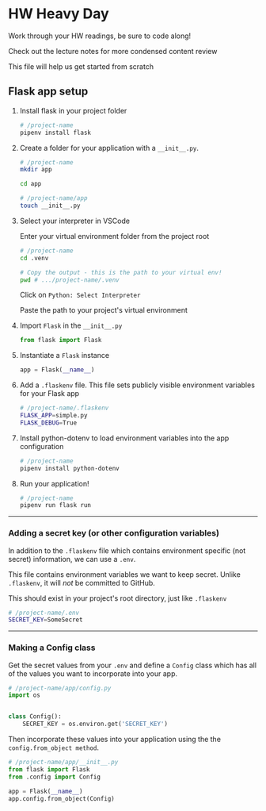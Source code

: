 # HW Heavy Day

Work through your HW readings, be sure to code along!

Check out the lecture notes for more condensed content review

This file will help us get started from scratch

## Flask app setup

1. Install flask in your project folder

   ```bash
   # /project-name
   pipenv install flask
   ```

2. Create a folder for your application with a `__init__.py`.

   ```bash
   # /project-name
   mkdir app

   cd app

   # /project-name/app
   touch __init__.py
   ```

3. Select your interpreter in VSCode

   Enter your virtual environment folder from the project root

   ```bash
   # /project-name
   cd .venv

   # Copy the output - this is the path to your virtual env!
   pwd # .../project-name/.venv
   ```

   Click on `Python: Select Interpreter`

   Paste the path to your project's virtual environment

4. Import `Flask` in the `__init__.py`

   ```python
   from flask import Flask
   ```

5. Instantiate a `Flask` instance

   ```python
   app = Flask(__name__)
   ```

6. Add a `.flaskenv` file. This file sets publicly visible environment variables for your Flask app

   ```bash
   # /project-name/.flaskenv
   FLASK_APP=simple.py
   FLASK_DEBUG=True
   ```

7. Install python-dotenv to load environment variables into the app configuration

   ```bash
   # /project-name
   pipenv install python-dotenv
   ```

8. Run your application!

   ```bash
   # /project-name
   pipenv run flask run
   ```

---

### Adding a secret key (or other configuration variables)

In addition to the `.flaskenv` file which contains environment specific (not secret) information, we can use a `.env`.

This file contains environment variables we want to keep secret. Unlike `.flaskenv`, it will _not_ be committed to GitHub.

This should exist in your project's root directory, just like `.flaskenv`

```bash
# /project-name/.env
SECRET_KEY=SomeSecret
```

---

### Making a Config class

Get the secret values from your `.env` and define a `Config` class which has all of the values you want to incorporate into your app.

```python
# /project-name/app/config.py
import os


class Config():
    SECRET_KEY = os.environ.get('SECRET_KEY')
```

Then incorporate these values into your application using the the `config.from_object method`.

```python
# /project-name/app/__init__.py
from flask import Flask
from .config import Config

app = Flask(__name__)
app.config.from_object(Config)
```
